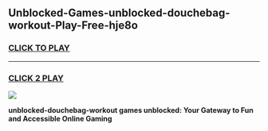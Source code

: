 
## Unblocked-Games-unblocked-douchebag-workout-Play-Free-hje8o
<h3>
<a href="https://premium76.site?title=unblocked-douchebag-workout&ref=17A">CLICK TO PLAY</a></h3>
<hr>

<h3>
<a href="https://premium76.site?title=unblocked-douchebag-workout&ref=17A">CLICK 2 PLAY</a>
  
</h3>

<a href="https://premium76.site?title=unblocked-douchebag-workout&ref=17A"><img src="https://clearcache.store/games.png"></a>


**unblocked-douchebag-workout games unblocked: Your Gateway to Fun and Accessible Online Gaming**
